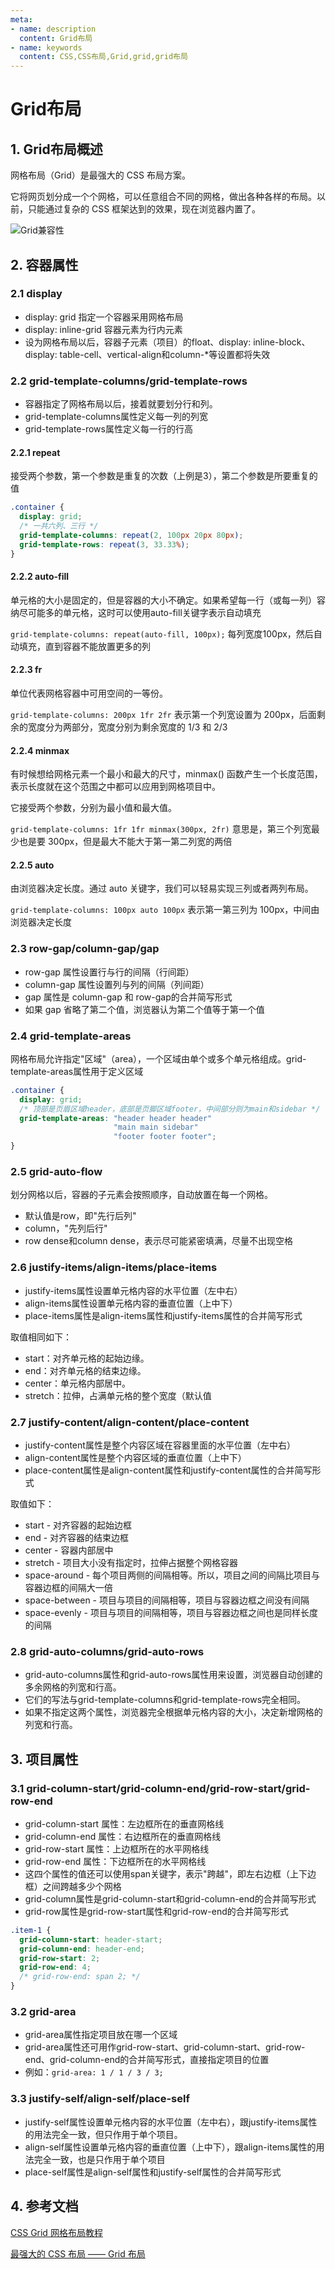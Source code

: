 ```yaml
---
meta:
- name: description
  content: Grid布局
- name: keywords
  content: CSS,CSS布局,Grid,grid,grid布局
---
```


# Grid布局

## 1. Grid布局概述

网格布局（Grid）是最强大的 CSS 布局方案。

它将网页划分成一个个网格，可以任意组合不同的网格，做出各种各样的布局。以前，只能通过复杂的 CSS 框架达到的效果，现在浏览器内置了。

![Grid兼容性](/img/Grid兼容性.png)

## 2. 容器属性

### 2.1 display

+ display: grid 指定一个容器采用网格布局
+ display: inline-grid 容器元素为行内元素
+ 设为网格布局以后，容器子元素（项目）的float、display: inline-block、display: table-cell、vertical-align和column-*等设置都将失效

### 2.2 grid-template-columns/grid-template-rows

+ 容器指定了网格布局以后，接着就要划分行和列。
+ grid-template-columns属性定义每一列的列宽
+ grid-template-rows属性定义每一行的行高

#### 2.2.1 repeat

接受两个参数，第一个参数是重复的次数（上例是3），第二个参数是所要重复的值

```css
.container {
  display: grid;
  /* 一共六列、三行 */
  grid-template-columns: repeat(2, 100px 20px 80px);
  grid-template-rows: repeat(3, 33.33%);
}
```

#### 2.2.2 auto-fill

单元格的大小是固定的，但是容器的大小不确定。如果希望每一行（或每一列）容纳尽可能多的单元格，这时可以使用auto-fill关键字表示自动填充

`grid-template-columns: repeat(auto-fill, 100px);` 每列宽度100px，然后自动填充，直到容器不能放置更多的列

#### 2.2.3 fr

单位代表网格容器中可用空间的一等份。

`grid-template-columns: 200px 1fr 2fr` 表示第一个列宽设置为 200px，后面剩余的宽度分为两部分，宽度分别为剩余宽度的 1/3 和 2/3

#### 2.2.4 minmax

有时候想给网格元素一个最小和最大的尺寸，minmax() 函数产生一个长度范围，表示长度就在这个范围之中都可以应用到网格项目中。

它接受两个参数，分别为最小值和最大值。

`grid-template-columns: 1fr 1fr minmax(300px, 2fr)` 意思是，第三个列宽最少也是要 300px，但是最大不能大于第一第二列宽的两倍

#### 2.2.5 auto

由浏览器决定长度。通过 auto 关键字，我们可以轻易实现三列或者两列布局。

`grid-template-columns: 100px auto 100px` 表示第一第三列为 100px，中间由浏览器决定长度

### 2.3 row-gap/column-gap/gap

+ row-gap 属性设置行与行的间隔（行间距）
+ column-gap 属性设置列与列的间隔（列间距）
+ gap 属性是 column-gap 和 row-gap的合并简写形式
+ 如果 gap 省略了第二个值，浏览器认为第二个值等于第一个值

### 2.4 grid-template-areas

网格布局允许指定"区域"（area），一个区域由单个或多个单元格组成。grid-template-areas属性用于定义区域

```css
.container {
  display: grid;
  /* 顶部是页眉区域header，底部是页脚区域footer，中间部分则为main和sidebar */
  grid-template-areas: "header header header"
                       "main main sidebar"
                       "footer footer footer";
}
```

### 2.5 grid-auto-flow

划分网格以后，容器的子元素会按照顺序，自动放置在每一个网格。

+ 默认值是row，即"先行后列"
+ column，"先列后行"
+ row dense和column dense，表示尽可能紧密填满，尽量不出现空格

### 2.6 justify-items/align-items/place-items

+ justify-items属性设置单元格内容的水平位置（左中右）
+ align-items属性设置单元格内容的垂直位置（上中下）
+ place-items属性是align-items属性和justify-items属性的合并简写形式

取值相同如下：

+ start：对齐单元格的起始边缘。
+ end：对齐单元格的结束边缘。
+ center：单元格内部居中。
+ stretch：拉伸，占满单元格的整个宽度（默认值

### 2.7 justify-content/align-content/place-content

+ justify-content属性是整个内容区域在容器里面的水平位置（左中右）
+ align-content属性是整个内容区域的垂直位置（上中下）
+ place-content属性是align-content属性和justify-content属性的合并简写形式

取值如下：

+ start - 对齐容器的起始边框
+ end - 对齐容器的结束边框
+ center - 容器内部居中
+ stretch - 项目大小没有指定时，拉伸占据整个网格容器
+ space-around - 每个项目两侧的间隔相等。所以，项目之间的间隔比项目与容器边框的间隔大一倍
+ space-between - 项目与项目的间隔相等，项目与容器边框之间没有间隔
+ space-evenly - 项目与项目的间隔相等，项目与容器边框之间也是同样长度的间隔

### 2.8 grid-auto-columns/grid-auto-rows

+ grid-auto-columns属性和grid-auto-rows属性用来设置，浏览器自动创建的多余网格的列宽和行高。
+ 它们的写法与grid-template-columns和grid-template-rows完全相同。
+ 如果不指定这两个属性，浏览器完全根据单元格内容的大小，决定新增网格的列宽和行高。

## 3. 项目属性

### 3.1 grid-column-start/grid-column-end/grid-row-start/grid-row-end

+ grid-column-start 属性：左边框所在的垂直网格线
+ grid-column-end 属性：右边框所在的垂直网格线
+ grid-row-start 属性：上边框所在的水平网格线
+ grid-row-end 属性：下边框所在的水平网格线
+ 这四个属性的值还可以使用span关键字，表示"跨越"，即左右边框（上下边框）之间跨越多少个网格
+ grid-column属性是grid-column-start和grid-column-end的合并简写形式
+ grid-row属性是grid-row-start属性和grid-row-end的合并简写形式

```css
.item-1 {
  grid-column-start: header-start;
  grid-column-end: header-end;
  grid-row-start: 2;
  grid-row-end: 4;
  /* grid-row-end: span 2; */
}
```

### 3.2 grid-area

+ grid-area属性指定项目放在哪一个区域
+ grid-area属性还可用作grid-row-start、grid-column-start、grid-row-end、grid-column-end的合并简写形式，直接指定项目的位置
+ 例如：`grid-area: 1 / 1 / 3 / 3;`

### 3.3 justify-self/align-self/place-self

+ justify-self属性设置单元格内容的水平位置（左中右），跟justify-items属性的用法完全一致，但只作用于单个项目。
+ align-self属性设置单元格内容的垂直位置（上中下），跟align-items属性的用法完全一致，也是只作用于单个项目
+ place-self属性是align-self属性和justify-self属性的合并简写形式

## 4. 参考文档

[CSS Grid 网格布局教程](http://www.ruanyifeng.com/blog/2019/03/grid-layout-tutorial.html)

[最强大的 CSS 布局 —— Grid 布局](https://juejin.cn/post/6854573220306255880#heading-17)
